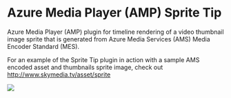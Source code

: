 # Azure Media Player (AMP) Sprite Tip

Azure Media Player (AMP) plugin for timeline rendering of a video thumbnail image sprite that is generated from Azure Media Services (AMS) Media Encoder Standard (MES).

For an example of the Sprite Tip plugin in action with a sample AMS encoded asset and thumbnails sprite image, check out http://www.skymedia.tv/asset/sprite

![](https://skymedia.azureedge.net/docs/18.1-ThumbnailSprite.png)
